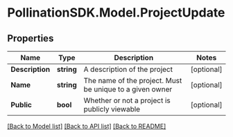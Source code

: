 
# PollinationSDK.Model.ProjectUpdate

## Properties

Name | Type | Description | Notes
------------ | ------------- | ------------- | -------------
**Description** | **string** | A description of the project | [optional] 
**Name** | **string** | The name of the project. Must be unique to a given owner | [optional] 
**Public** | **bool** | Whether or not a project is publicly viewable | [optional] 

[[Back to Model list]](../README.md#documentation-for-models)
[[Back to API list]](../README.md#documentation-for-api-endpoints)
[[Back to README]](../README.md)

